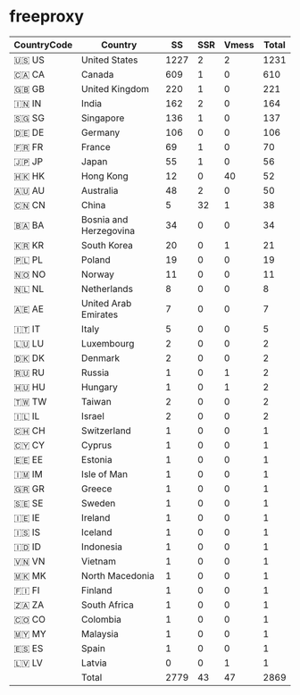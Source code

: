 # freeproxy

|CountryCode|Country|SS|SSR|Vmess|Total|
|  ----  | ----  |  ----  | ----  |  ----  | ----  |
|🇺🇸 US|United States|1227|2|2|1231|
|🇨🇦 CA|Canada|609|1|0|610|
|🇬🇧 GB|United Kingdom|220|1|0|221|
|🇮🇳 IN|India|162|2|0|164|
|🇸🇬 SG|Singapore|136|1|0|137|
|🇩🇪 DE|Germany|106|0|0|106|
|🇫🇷 FR|France|69|1|0|70|
|🇯🇵 JP|Japan|55|1|0|56|
|🇭🇰 HK|Hong Kong|12|0|40|52|
|🇦🇺 AU|Australia|48|2|0|50|
|🇨🇳 CN|China|5|32|1|38|
|🇧🇦 BA|Bosnia and Herzegovina|34|0|0|34|
|🇰🇷 KR|South Korea|20|0|1|21|
|🇵🇱 PL|Poland|19|0|0|19|
|🇳🇴 NO|Norway|11|0|0|11|
|🇳🇱 NL|Netherlands|8|0|0|8|
|🇦🇪 AE|United Arab Emirates|7|0|0|7|
|🇮🇹 IT|Italy|5|0|0|5|
|🇱🇺 LU|Luxembourg|2|0|0|2|
|🇩🇰 DK|Denmark|2|0|0|2|
|🇷🇺 RU|Russia|1|0|1|2|
|🇭🇺 HU|Hungary|1|0|1|2|
|🇹🇼 TW|Taiwan|2|0|0|2|
|🇮🇱 IL|Israel|2|0|0|2|
|🇨🇭 CH|Switzerland|1|0|0|1|
|🇨🇾 CY|Cyprus|1|0|0|1|
|🇪🇪 EE|Estonia|1|0|0|1|
|🇮🇲 IM|Isle of Man|1|0|0|1|
|🇬🇷 GR|Greece|1|0|0|1|
|🇸🇪 SE|Sweden|1|0|0|1|
|🇮🇪 IE|Ireland|1|0|0|1|
|🇮🇸 IS|Iceland|1|0|0|1|
|🇮🇩 ID|Indonesia|1|0|0|1|
|🇻🇳 VN|Vietnam|1|0|0|1|
|🇲🇰 MK|North Macedonia|1|0|0|1|
|🇫🇮 FI|Finland|1|0|0|1|
|🇿🇦 ZA|South Africa|1|0|0|1|
|🇨🇴 CO|Colombia|1|0|0|1|
|🇲🇾 MY|Malaysia|1|0|0|1|
|🇪🇸 ES|Spain|1|0|0|1|
|🇱🇻 LV|Latvia|0|0|1|1|
||Total|2779|43|47|2869|
